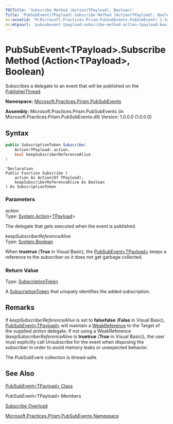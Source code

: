 ```yaml
---
TOCTitle: 'Subscribe Method (Action(TPayload), Boolean)'
Title: 'PubSubEvent(TPayload).Subscribe Method (Action(TPayload), Boolean) (Microsoft.Practices.Prism.PubSubEvents)'
ms:assetid: 'M:Microsoft.Practices.Prism.PubSubEvents.PubSubEvent\`1.Subscribe(System.Action{\`0},System.Boolean)'
ms:mtpsurl: 'pubsubevent-tpayload-subscribe-method-action-tpayload-boolean-mspp-pubsubevents.md'
---
```



# PubSubEvent&lt;TPayload&gt;.Subscribe Method (Action&lt;TPayload&gt;, Boolean)

Subscribes a delegate to an event that will be published on the [PublisherThread](threadoption-enumeration-mspp-pubsubevents.md).

**Namespace:** [Microsoft.Practices.Prism.PubSubEvents](mspp-pubsubevents-namespace.md)

**Assembly:** Microsoft.Practices.Prism.PubSubEvents (in Microsoft.Practices.Prism.PubSubEvents.dll) Version: 1.0.0.0 (1.0.0.0)


## Syntax


```C#
public SubscriptionToken Subscribe(
	Action<TPayload> action,
	bool keepSubscriberReferenceAlive
)
```
```VB
'Declaration
Public Function Subscribe ( 
	action As Action(Of TPayload),
	keepSubscriberReferenceAlive As Boolean
) As SubscriptionToken
```


### Parameters

*action*  
Type: [System.Action](http://msdn.microsoft.com/en-us/library/018hxwa8)&lt;[TPayload](pubsubevent-tpayload-class-mspp-pubsubevents.md)&gt;

The delegate that gets executed when the event is published.

*keepSubscriberReferenceAlive*  
Type: [System.Boolean](http://msdn.microsoft.com/en-us/library/a28wyd50)

When **truetrue** (**True** in Visual Basic), the [PubSubEvent&lt;TPayload&gt;](pubsubevent-tpayload-class-mspp-pubsubevents.md) keeps a reference to the subscriber so it does not get garbage collected.

### Return Value

Type: [SubscriptionToken](subscriptiontoken-class-mspp-pubsubevents.md)

A [SubscriptionToken](subscriptiontoken-class-mspp-pubsubevents.md) that uniquely identifies the added subscription.

## Remarks

 If *keepSubscriberReferenceAlive* is set to **falsefalse** (**False** in Visual Basic), [PubSubEvent&lt;TPayload&gt;](pubsubevent-tpayload-class-mspp-pubsubevents.md) will maintain a [WeakReference](http://msdn.microsoft.com/en-us/library/hbh8w2zd) to the Target of the supplied *action* delegate. If not using a WeakReference (*keepSubscriberReferenceAlive* is **truetrue** (**True** in Visual Basic)), the user must explicitly call Unsubscribe for the event when disposing the subscriber in order to avoid memory leaks or unexpected behavior.

The PubSubEvent collection is thread-safe.

## See Also

[PubSubEvent&lt;TPayload&gt; Class](pubsubevent-tpayload-class-mspp-pubsubevents.md)

PubSubEvent&lt;TPayload&gt; Members

[Subscribe Overload](pubsubevent-tpayload-subscribe-method-mspp-pubsubevents.md)

[Microsoft.Practices.Prism.PubSubEvents Namespace](mspp-pubsubevents-namespace.md)